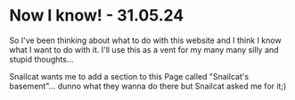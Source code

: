 # Now I know! - 31.05.24

So I've been thinking about what to do with this website and I think I know what I want to do with it.
I'll use this as a vent for my many many silly and stupid thoughts...

Snailcat wants me to add a section to this Page called "Snailcat's basement"... dunno what they wanna do there but Snailcat asked me for it;)
